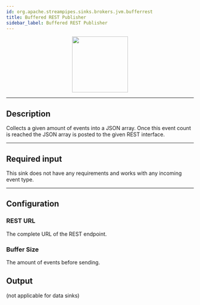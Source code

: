```yaml
---
id: org.apache.streampipes.sinks.brokers.jvm.bufferrest
title: Buffered REST Publisher
sidebar_label: Buffered REST Publisher
---
```


<!--
  ~ Licensed to the Apache Software Foundation (ASF) under one or more
  ~ contributor license agreements.  See the NOTICE file distributed with
  ~ this work for additional information regarding copyright ownership.
  ~ The ASF licenses this file to You under the Apache License, Version 2.0
  ~ (the "License"); you may not use this file except in compliance with
  ~ the License.  You may obtain a copy of the License at
  ~
  ~    http://www.apache.org/licenses/LICENSE-2.0
  ~
  ~ Unless required by applicable law or agreed to in writing, software
  ~ distributed under the License is distributed on an "AS IS" BASIS,
  ~ WITHOUT WARRANTIES OR CONDITIONS OF ANY KIND, either express or implied.
  ~ See the License for the specific language governing permissions and
  ~ limitations under the License.
  ~
  -->



<p align="center"> 
    <img src="/docs/img/pipeline-elements/org.apache.streampipes.sinks.brokers.jvm.bufferrest/icon.png" width="150px;" class="pe-image-documentation"/>
</p>

***

## Description

Collects a given amount of events into a JSON array. Once this event count is reached
the JSON array is posted to the given REST interface.

***

## Required input

This sink does not have any requirements and works with any incoming event type.

***

## Configuration

### REST URL

The complete URL of the REST endpoint.

### Buffer Size

The amount of events before sending.

## Output

(not applicable for data sinks)